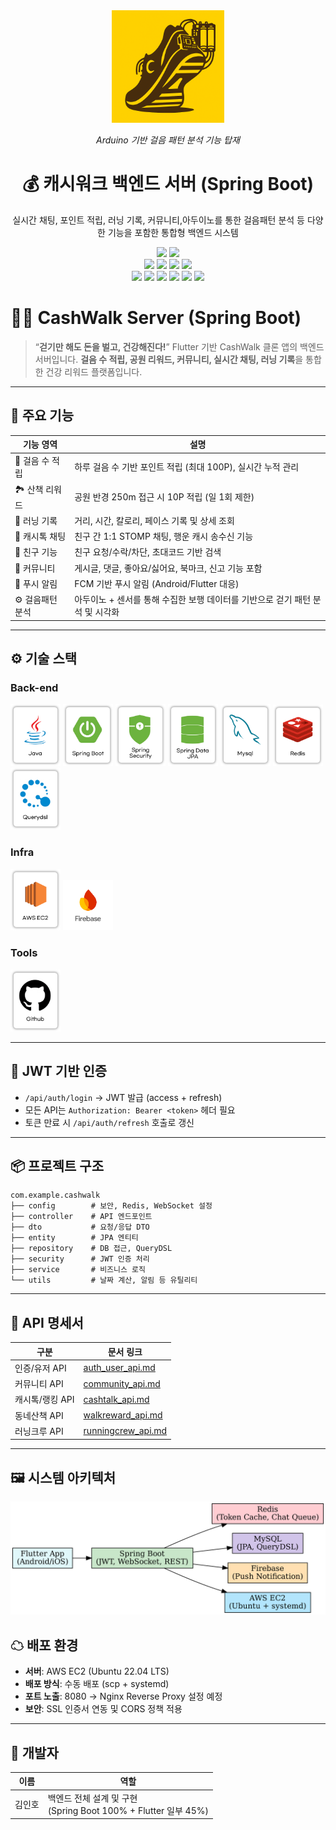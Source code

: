 <div align="center">
<img src="./img/아이콘.png" width="180"/>
<p><i>Arduino 기반 걸음 패턴 분석 기능 탑재</i></p>
<!-- logo -->
<div align="center">
  <h1>💰 캐시워크 백엔드 서버 (Spring Boot)</h1>
  
  <p>실시간 채팅, 포인트 적립, 러닝 기록, 커뮤니티,아두이노를 통한 걸음패턴 분석 등 다양한 기능을 포함한 통합형 백엔드 시스템</p>

  [<img src="https://img.shields.io/badge/-readme.md-important?style=flat&logo=google-chrome&logoColor=white" />]()
  [<img src="https://img.shields.io/badge/프로젝트 기간-2025.03~2025.06-green?style=flat&logo=&logoColor=white" />]()
  <br>
  <img src="https://img.shields.io/badge/Java-007396?style=flat&logo=openjdk&logoColor=white" />
  <img src="https://img.shields.io/badge/SpringBoot-6DB33F?style=flat&logo=springboot&logoColor=white" />
  <img src="https://img.shields.io/badge/JPA-007396?style=flat" />
  <img src="https://img.shields.io/badge/QueryDSL-000000?style=flat" />
  <br>
  <img src="https://img.shields.io/badge/Redis-DC382D?style=flat&logo=redis&logoColor=white" />
  <img src="https://img.shields.io/badge/WebSocket-FF6F00?style=flat" />
  <img src="https://img.shields.io/badge/Firebase-FFCA28?style=flat&logo=firebase&logoColor=white" />
  <img src="https://img.shields.io/badge/JWT-black?style=flat&logo=jsonwebtokens&logoColor=white" />
  <img src="https://img.shields.io/badge/AWS EC2-FF9900?style=flat&logo=amazonaws&logoColor=white" />
  <img src="https://img.shields.io/badge/SSH-000000?style=flat&logo=gnubash&logoColor=white" />
</div>

</div>

# 🏃‍♂️ CashWalk Server (Spring Boot)
> “**걷기만 해도 돈을 벌고, 건강해진다!**”
> Flutter 기반 CashWalk 클론 앱의 백엔드 서버입니다.
> **걸음 수 적립, 공원 리워드, 커뮤니티, 실시간 채팅, 러닝 기록**을 통합한 건강 리워드 플랫폼입니다.

---

## 🚀 주요 기능

| 기능 영역        | 설명                                                           |
| ---------------- | -------------------------------------------------------------- |
| 👣 걸음 수 적립   | 하루 걸음 수 기반 포인트 적립 (최대 100P), 실시간 누적 관리           |
| 🏞 산책 리워드    | 공원 반경 250m 접근 시 10P 적립 (일 1회 제한)                         |
| 🏃 러닝 기록      | 거리, 시간, 칼로리, 페이스 기록 및 상세 조회                          |
| 💬 캐시톡 채팅    | 친구 간 1:1 STOMP 채팅, 행운 캐시 송수신 기능                          |
| 👥 친구 기능       | 친구 요청/수락/차단, 초대코드 기반 검색                                |
| 📝 커뮤니티        | 게시글, 댓글, 좋아요/싫어요, 북마크, 신고 기능 포함                        |
| 🔔 푸시 알림       | FCM 기반 푸시 알림 (Android/Flutter 대응)                        |
| ⚙️ 걸음패턴 분석   | 아두이노 + 센서를 통해 수집한 보행 데이터를 기반으로 걷기 패턴 분석 및 시각화 |


---

## ⚙️ 기술 스택
### Back-end

<div>
<img src="./skills/Java.png" width="80">
<img src="./skills/SpringBoot.png" width="80">
<img src="./skills/SpringSecurity.png" width="80">
<img src="./skills/SpringDataJPA.png" width="80">
<img src="./skills/Mysql.png" width="80">
<img src="./skills/Redis.png" width="80">
<img src="./skills/Qeurydsl.png" width="80">
</div>

### Infra

<div>
<img src="./skills/AWSEC2.png" width="80">
<img src="./skills/Firebase.png" width="80">
</div>

### Tools

<div>
<img src="./skills/Github.png" width="80">
</div>

---

## 🔐 JWT 기반 인증

* `/api/auth/login` → JWT 발급 (access + refresh)
* 모든 API는 `Authorization: Bearer <token>` 헤더 필요
* 토큰 만료 시 `/api/auth/refresh` 호출로 갱신

---

## 📦 프로젝트 구조

```
com.example.cashwalk
├── config        # 보안, Redis, WebSocket 설정
├── controller    # API 엔드포인트
├── dto           # 요청/응답 DTO
├── entity        # JPA 엔티티
├── repository    # DB 접근, QueryDSL
├── security      # JWT 인증 처리
├── service       # 비즈니스 로직
└── utils         # 날짜 계산, 알림 등 유틸리티
```

---
## 📁 API 명세서

| 구분              | 문서 링크                                      |
|------------------|-----------------------------------------------|
| 인증/유저 API     | [auth_user_api.md](./API/auth_user_api.md)     |
| 커뮤니티 API      | [community_api.md](./API/community_api.md)     |
| 캐시톡/랭킹 API    | [cashtalk_api.md](./API/cashtalk_api.md)       |
| 동네산책 API    | [walkreward_api.md](./API/walkreward_api.md)   |
| 러닝크루 API      | [runningcrew_api.md](./API/runningcrew_api.md) |

---

## 🖼 시스템 아키텍처

<img src="./img/cashwalk_architecture.png" width="700"/>

## ☁ 배포 환경

* **서버**: AWS EC2 (Ubuntu 22.04 LTS)
* **배포 방식**: 수동 배포 (scp + systemd)
* **포트 노출**: 8080 → Nginx Reverse Proxy 설정 예정
* **보안**: SSL 인증서 연동 및 CORS 정책 적용

---

## 👤 개발자

| 이름  | 역할                                                    |
| --- | ----------------------------------------------------- |
| 김인호 | 백엔드 전체 설계 및 구현<br>(Spring Boot 100% + Flutter 일부 45%) |

